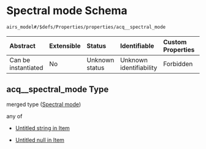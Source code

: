 # Spectral mode Schema

```txt
airs_model#/$defs/Properties/properties/acq__spectral_mode
```



| Abstract            | Extensible | Status         | Identifiable            | Custom Properties | Additional Properties | Access Restrictions | Defined In                                                                |
| :------------------ | :--------- | :------------- | :---------------------- | :---------------- | :-------------------- | :------------------ | :------------------------------------------------------------------------ |
| Can be instantiated | No         | Unknown status | Unknown identifiability | Forbidden         | Allowed               | none                | [model.schema.json\*](../../out/model.schema.json "open original schema") |

## acq\_\_spectral\_mode Type

merged type ([Spectral mode](model-defs-properties-properties-spectral-mode.md))

any of

*   [Untitled string in Item](model-defs-properties-properties-spectral-mode-anyof-0.md "check type definition")

*   [Untitled null in Item](model-defs-properties-properties-spectral-mode-anyof-1.md "check type definition")
